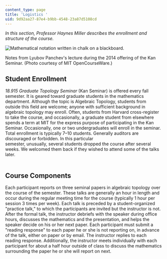 ```yaml
---
content_type: page
title: 'Logistics '
uid: 9d92aa27-87e4-b9bb-4548-23a87d5108cd
---
```


_In this section, Professor Haynes Miller describes the enrollment and structure of the course._

![Mathematical notation written in chalk on a blackboard.](BASEURL_PLACEHOLDER/resources/18-915-logistics_photo)

Notes from Lyubov Panchev's lecture during the 2014 offering of the Kan Seminar. (Photo courtesy of MIT OpenCourseWare.)

Student Enrollment
------------------

_18.915 Graduate Topology Seminar_ (Kan Seminar) is offered every fall semester. It is geared toward graduate students in the mathematics department. Although the topic is Algebraic Topology, students from outside this field are welcome; anyone with sufficient background in algebraic topology may enroll. Often, students from Harvard cross-register to take the course, and occasionally, a graduate student from elsewhere spends a term at MIT for the express purpose of participating in the Kan Seminar. Occasionally, one or two undergraduates will enroll in the seminar. Total enrollment is typically 7–10 students. Generally auditors are discouraged or forbidden. In this particular  
semester, unusually, several students dropped the course after several weeks. We welcomed them back if they wished to attend some of the talks later.  
 

Course Components
-----------------

Each participant reports on three seminal papers in algebraic topology over the course of the semester. These talks are generally an hour in length and occur during the regular meeting time for the course (typically 1 hour per session 3 times per week). Each talk is preceded by a student-organized "practice talk," to which the participants are invited but the instructor is not. After the formal talk, the instructor debriefs with the speaker during office hours, discusses the mathematics and the presentation, and helps the speaker decide on his or her next paper. Each participant must submit a "reading response" to each paper he or she is not reporting on, in advance of the talk, either on paper or by email. The instructor replies to each reading response. Additionally, the instructor meets individually with each participant for about a half hour outside of class to discuss the mathematics surrounding the paper he or she will report on next.